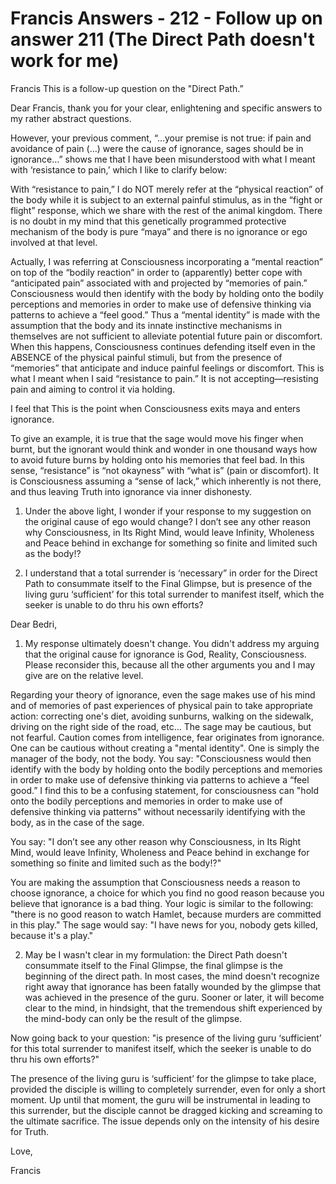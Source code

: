 # Francis Answers - 212 - Follow up on answer 211 (The Direct Path doesn't work for me)
Francis
This is a follow-up question on the &quot;Direct Path.&rdquo;

Dear Francis, thank you for your clear, enlightening and specific answers to my rather abstract questions.

However, your previous comment, &ldquo;&hellip;your premise is not true: if pain and avoidance of pain (&hellip;) were the cause of ignorance, sages should be in ignorance&hellip;&rdquo; shows me that I have been misunderstood with what I meant with &lsquo;resistance to pain,&rsquo; which I like to clarify below:

With &ldquo;resistance to pain,&rdquo; I do NOT merely refer at the &ldquo;physical reaction&rdquo; of the body while it is subject to an external painful stimulus, as in the &ldquo;fight or flight&rdquo; response, which we share with the rest of the animal kingdom. There is no doubt in my mind that this genetically programmed protective mechanism of the body is pure &ldquo;maya&rdquo; and there is no ignorance or ego involved at that level.

Actually, I was referring at Consciousness incorporating a &ldquo;mental reaction&rdquo; on top of the &ldquo;bodily reaction&rdquo; in order to (apparently) better cope with &ldquo;anticipated pain&rdquo; associated with and projected by &ldquo;memories of pain.&rdquo; Consciousness would then identify with the body by holding onto the bodily perceptions and memories in order to make use of defensive thinking via patterns to achieve a &ldquo;feel good.&rdquo; Thus a &ldquo;mental identity&rdquo; is made with the assumption that the body and its innate instinctive mechanisms in themselves are not sufficient to alleviate potential future pain or discomfort. When this happens, Consciousness continues defending itself even in the ABSENCE of the physical painful stimuli, but from the presence of &ldquo;memories&rdquo; that anticipate and induce painful feelings or discomfort. This is what I meant when I said &ldquo;resistance to pain.&rdquo; It is not accepting&mdash;resisting pain and aiming to control it via holding.

I feel that This is the point when Consciousness exits maya and enters ignorance.

To give an example, it is true that the sage would move his finger when burnt, but the ignorant would think and wonder in one thousand ways how to avoid future burns by holding onto his memories that feel bad. In this sense, &ldquo;resistance&rdquo; is &ldquo;not okayness&rdquo; with &ldquo;what is&rdquo; (pain or discomfort). It is Consciousness assuming a &ldquo;sense of lack,&rdquo; which inherently is not there, and thus leaving Truth into ignorance via inner dishonesty.

1) Under the above light, I wonder if your response to my suggestion on the original cause of ego would change? I don&rsquo;t see any other reason why Consciousness, in Its Right Mind, would leave Infinity, Wholeness and Peace behind in exchange for something so finite and limited such as the body!?

2) I understand that a total surrender is &lsquo;necessary&rdquo; in order for the Direct Path to consummate itself to the Final Glimpse, but is presence of the living guru &lsquo;sufficient&rsquo; for this total surrender to manifest itself, which the seeker is unable to do thru his own efforts?

Dear Bedri,

1) My response ultimately doesn't change. You didn't address my arguing that the original cause for ignorance is God, Reality, Consciousness. Please reconsider this, because all the other arguments you and I may give are on the relative level.

Regarding your theory of ignorance, even the sage makes use of his mind and of memories of past experiences of physical pain to take appropriate action: correcting one's diet, avoiding sunburns, walking on the sidewalk, driving on the right side of the road, etc&hellip; The sage may be cautious, but not fearful. Caution comes from intelligence, fear originates from ignorance. One can be cautious without creating a &quot;mental identity&quot;. One is simply the manager of the body, not the body. You say: &quot;Consciousness would then identify with the body by holding onto the bodily perceptions and memories in order to make use of defensive thinking via patterns to achieve a &ldquo;feel good.&rdquo; I find this to be a confusing statement, for consciousness can &quot;hold onto the bodily perceptions and memories in order to make use of defensive thinking via patterns&quot; without necessarily identifying with the body, as in the case of the sage.&nbsp;

You say: &quot;I don&rsquo;t see any other reason why Consciousness, in Its Right Mind, would leave Infinity, Wholeness and Peace behind in exchange for something so finite and limited such as the body!?&quot;

You are making the assumption that Consciousness needs a reason to choose ignorance, a choice for which you find no good reason because you believe that ignorance is a bad thing. Your logic is similar to the following: &quot;there is no good reason to watch Hamlet, because murders are committed in this play.&quot; The sage would say: &quot;I have news for you, nobody gets killed, because it's a play.&quot;

2) May be I wasn't clear in my formulation: the Direct Path doesn't consummate itself to the Final Glimpse, the final glimpse is the beginning of the direct path. In most cases, the mind doesn't recognize right away that ignorance has been fatally wounded by the glimpse that was achieved in the presence of the guru. Sooner or later, it will become clear to the mind, in hindsight, that the tremendous shift experienced by the mind-body can only be the result of the glimpse.&nbsp;

Now going back to your question: &quot;is presence of the living guru &lsquo;sufficient&rsquo; for this total surrender to manifest itself, which the seeker is unable to do thru his own efforts?&quot;&nbsp;

The presence of the living guru is &lsquo;sufficient&rsquo; for the glimpse to take place, provided the disciple is willing to completely surrender, even for only a short moment. Up until that moment, the guru will be instrumental in leading to this surrender, but the disciple cannot be dragged kicking and screaming to the ultimate sacrifice. The issue depends only on the intensity of his desire for Truth.

Love,

Francis

